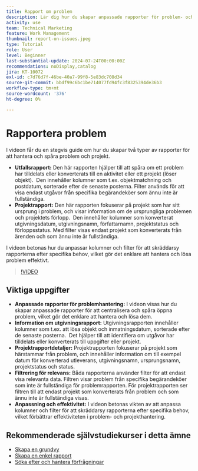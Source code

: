 ```yaml
---
title: Rapport om problem
description: Lär dig hur du skapar anpassade rapporter för problem- och projekthantering, inklusive hur du centraliserar och spårar öppna problem, anpassar kolumner och filter samt optimerar projekt- och problemhantering.
activity: use
team: Technical Marketing
feature: Work Management
thumbnail: report-on-issues.jpeg
type: Tutorial
role: User
level: Beginner
last-substantial-update: 2024-07-24T00:00:00Z
recommendations: noDisplay,catalog
jira: KT-10072
exl-id: c7d76d7f-46be-40a7-99f8-5e83dc708d34
source-git-commit: bbdf99c6bc1be714077fd94fc3f8325394de36b3
workflow-type: tm+mt
source-wordcount: '376'
ht-degree: 0%

---
```


# Rapportera problem

I videon får du en stegvis guide om hur du skapar två typer av rapporter för att hantera och spåra problem och projekt. &#x200B;

* **Utfallsrapport:** Den här rapporten hjälper till att spåra om ett problem har tilldelats eller konverterats till en aktivitet eller ett projekt (löser objekt). &#x200B; Den innehåller kolumner som t.ex. objektmatchning och postdatum, sorterade efter de senaste posterna. Filter används för att visa endast utgåvor från specifika begärandeköer som ännu inte är fullständiga. &#x200B;
* **Projektrapport:** Den här rapporten fokuserar på projekt som har sitt ursprung i problem, och visar information om de ursprungliga problemen och projektets förlopp. &#x200B; Den innehåller kolumner som konverterat utgivningsdatum, utgivningsnamn, författarnamn, projektstatus och förloppsstatus. Med filter visas endast projekt som konverterats från ärenden och som ännu inte är fullständiga. &#x200B;

I videon betonas hur du anpassar kolumner och filter för att skräddarsy rapporterna efter specifika behov, vilket gör det enklare att hantera och lösa problem effektivt. &#x200B;


>[!VIDEO](https://video.tv.adobe.com/v/3432002/?quality=12&learn=on&enablevpops=1)

## Viktiga uppgifter

* **Anpassade rapporter för problemhantering:** I videon visas hur du skapar anpassade rapporter för att centralisera och spåra öppna problem, vilket gör det enklare att hantera och lösa dem. &#x200B;
* **Information om utgivningsrapport:** Utgivningsrapporten innehåller kolumner som t.ex. att lösa objekt och inmatningsdatum, sorterade efter de senaste posterna. &#x200B; Det hjälper till att identifiera om utgåvor har tilldelats eller konverterats till uppgifter eller projekt. &#x200B;
* **Projektrapportdetaljer:** Projektrapporten fokuserar på projekt som härstammar från problem, och innehåller information om till exempel datum för konverterad utleverans, utgivningsnamn, ursprungsnamn, projektstatus och status.
* **Filtrering för relevans:** Båda rapporterna använder filter för att endast visa relevanta data. Filtren visar problem från specifika begärandeköer som inte är fullständiga för problemrapporten. &#x200B; För projektrapporten ser filtren till att endast projekt som konverterats från problem och som ännu inte är fullständiga visas. &#x200B;
* **Anpassning och effektivitet:** I videon betonas vikten av att anpassa kolumner och filter för att skräddarsy rapporterna efter specifika behov, vilket förbättrar effektiviteten i problem- och projekthantering.


## Rekommenderade självstudiekurser i detta ämne

* [Skapa en grundvy](/help/reporting/basic-reporting/create-a-basic-view.md)
* [Skapa en enkel rapport](/help/reporting/basic-reporting/create-a-simple-report.md)
* [Söka efter och hantera förfrågningar](/help/manage-work/issues-requests/find-requests.md)

